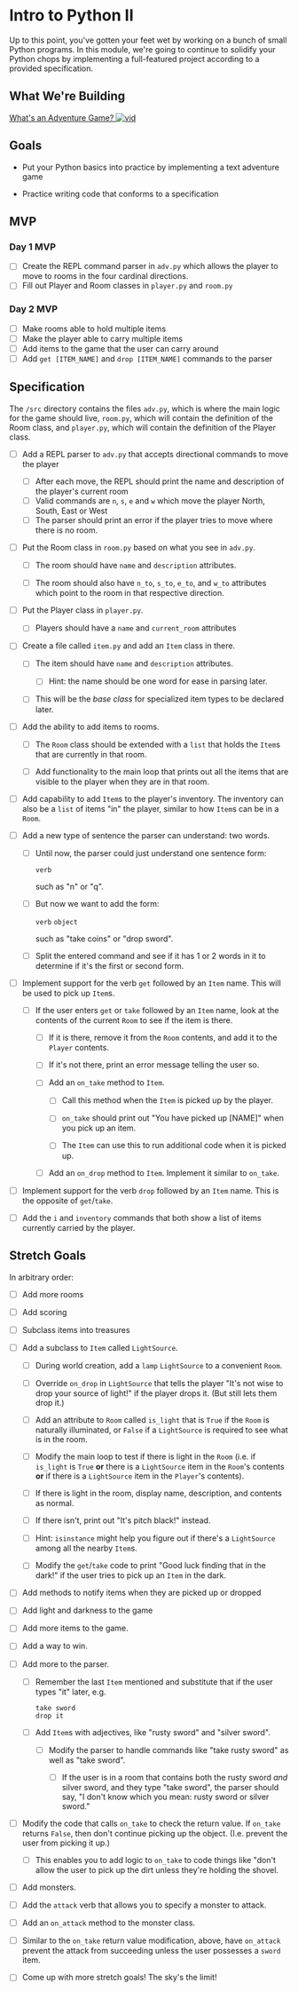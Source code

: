 # Intro to Python II

Up to this point, you've gotten your feet wet by working on a bunch of small Python programs. In this module, we're going to continue to solidify your Python chops by implementing a full-featured project according to a provided specification.


## What We're Building
[What's an Adventure Game? ![vid](https://tk-assets.lambdaschool.com/7928cdb4-b8a3-45a6-b231-5b9d1fc1e002_ScreenShot2019-03-22at5.47.28PM.png)](https://youtu.be/WaZccFqJUT8)


## Goals

* Put your Python basics into practice by implementing a text adventure game

* Practice writing code that conforms to a specification


## MVP

### Day 1 MVP

- [ ] Create the REPL command parser in `adv.py` which allows the player to move to rooms
  in the four cardinal directions.
- [ ] Fill out Player and Room classes in `player.py` and `room.py`

### Day 2 MVP

- [ ] Make rooms able to hold multiple items
- [ ] Make the player able to carry multiple items
- [ ] Add items to the game that the user can carry around
- [ ] Add `get [ITEM_NAME]` and `drop [ITEM_NAME]` commands to the parser

## Specification

The `/src` directory contains the files `adv.py`, which is where the main logic for the game should live, `room.py`, which will contain the definition of the Room class, and `player.py`, which will contain the definition of the Player class.


- [ ] Add a REPL parser to `adv.py` that accepts directional commands to move the player
  - [ ] After each move, the REPL should print the name and description of the player's current room
  - [ ] Valid commands are `n`, `s`, `e` and `w` which move the player North, South, East or West
  - [ ] The parser should print an error if the player tries to move where there is no room.

- [ ] Put the Room class in `room.py` based on what you see in `adv.py`.

  - [ ] The room should have `name` and `description` attributes.

  - [ ] The room should also have `n_to`, `s_to`, `e_to`, and `w_to` attributes
    which point to the room in that respective direction.

- [ ] Put the Player class in `player.py`.
  - [ ] Players should have a `name` and `current_room` attributes


- [ ] Create a file called `item.py` and add an `Item` class in there.

  - [ ] The item should have `name` and `description` attributes.

     - [ ] Hint: the name should be one word for ease in parsing later.

  - [ ] This will be the _base class_ for specialized item types to be declared
    later.

- [ ] Add the ability to add items to rooms.

  - [ ] The `Room` class should be extended with a `list` that holds the `Item`s
    that are currently in that room.

  - [ ] Add functionality to the main loop that prints out all the items that are
    visible to the player when they are in that room.

- [ ] Add capability to add `Item`s to the player's inventory. The inventory can
  also be a `list` of items "in" the player, similar to how `Item`s can be in a
  `Room`.

- [ ] Add a new type of sentence the parser can understand: two words.

  - [ ] Until now, the parser could just understand one sentence form:

     `verb`

    such as "n" or "q".

  - [ ] But now we want to add the form:

    `verb` `object`

    such as "take coins" or "drop sword".

  - [ ] Split the entered command and see if it has 1 or 2 words in it to determine
    if it's the first or second form.

- [ ] Implement support for the verb `get` followed by an `Item` name. This will be
  used to pick up `Item`s.

  - [ ] If the user enters `get` or `take` followed by an `Item` name, look at the
    contents of the current `Room` to see if the item is there.

     - [ ] If it is there, remove it from the `Room` contents, and add it to the
       `Player` contents.

     - [ ] If it's not there, print an error message telling the user so.

     - [ ] Add an `on_take` method to `Item`.

        - [ ] Call this method when the `Item` is picked up by the player.

        - [ ] `on_take` should print out "You have picked up [NAME]" when you pick up an item.

        - [ ] The `Item` can use this to run additional code when it is picked up.

     - [ ] Add an `on_drop` method to `Item`. Implement it similar to `on_take`.

- [ ] Implement support for the verb `drop` followed by an `Item` name. This is the
  opposite of `get`/`take`.

- [ ] Add the `i` and `inventory` commands that both show a list of items currently
  carried by the player.


## Stretch Goals

In arbitrary order:

- [ ] Add more rooms

- [ ] Add scoring

- [ ] Subclass items into treasures

- [ ] Add a subclass to `Item` called `LightSource`.

  - [ ] During world creation, add a `lamp` `LightSource` to a convenient `Room`.

  - [ ] Override `on_drop` in `LightSource` that tells the player "It's not wise to
  drop your source of light!" if the player drops it. (But still lets them drop
  it.)

  - [ ] Add an attribute to `Room` called `is_light` that is `True` if the `Room` is
  naturally illuminated, or `False` if a `LightSource` is required to see what
  is in the room.

  - [ ] Modify the main loop to test if there is light in the `Room` (i.e. if
    `is_light` is `True` **or** there is a `LightSource` item in the `Room`'s
    contents **or** if there is a `LightSource` item in the `Player`'s contents).

  - [ ] If there is light in the room, display name, description, and contents as
    normal.

  - [ ] If there isn't, print out "It's pitch black!" instead.

  - [ ] Hint: `isinstance` might help you figure out if there's a `LightSource`
    among all the nearby `Item`s.

  - [ ] Modify the `get`/`take` code to print "Good luck finding that in the dark!" if
  the user tries to pick up an `Item` in the dark.

- [ ] Add methods to notify items when they are picked up or dropped

- [ ] Add light and darkness to the game

- [ ] Add more items to the game.

- [ ] Add a way to win.

- [ ] Add more to the parser.

  - [ ] Remember the last `Item` mentioned and substitute that if the user types
    "it" later, e.g.

    ```
    take sword
    drop it
    ```

  - [ ] Add `Item`s with adjectives, like "rusty sword" and "silver sword".

    - [ ] Modify the parser to handle commands like "take rusty sword" as well as
      "take sword".

      - [ ] If the user is in a room that contains both the rusty sword _and_ silver
        sword, and they type "take sword", the parser should say, "I don't know
        which you mean: rusty sword or silver sword."

- [ ] Modify the code that calls `on_take` to check the return value. If `on_take`
  returns `False`, then don't continue picking up the object. (I.e. prevent the
  user from picking it up.)

  - [ ] This enables you to add logic to `on_take` to code things like "don't allow
    the user to pick up the dirt unless they're holding the shovel.

- [ ] Add monsters.

- [ ] Add the `attack` verb that allows you to specify a monster to attack.

- [ ] Add an `on_attack` method to the monster class.

- [ ] Similar to the `on_take` return value modification, above, have `on_attack`
  prevent the attack from succeeding unless the user possesses a `sword` item.

- [ ] Come up with more stretch goals! The sky's the limit!
